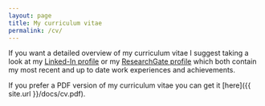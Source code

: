 ```yaml
---
layout: page
title: My curriculum vitae
permalink: /cv/
---
```


If you want a detailed overview of my curriculum vitae I suggest taking a look at my [Linked-In profile](https://www.linkedin.com/in/stevenputtemans) or my [ResearchGate profile](https://www.researchgate.net/profile/Steven_Puttemans) which both contain my most recent and up to date work experiences and achievements.

If you prefer a PDF version of my curriculum vitae you can get it [here]({{ site.url }}/docs/cv.pdf).
